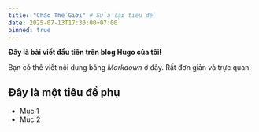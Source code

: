 ```yaml
---
title: "Chào Thế Giới" # Sửa lại tiêu đề
date: 2025-07-13T17:30:00+07:00
pinned: true
---
```


**Đây là bài viết đầu tiên trên blog Hugo của tôi!**

Bạn có thể viết nội dung bằng *Markdown* ở đây. Rất đơn giản và trực quan.

## Đây là một tiêu đề phụ
- Mục 1
- Mục 2